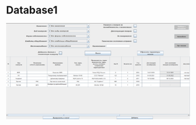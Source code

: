 # Database1
![Image alt](https://github.com/RusinovaLena/Database1/blob/main/resources/Screenshot_1.png)
